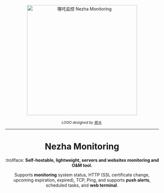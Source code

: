 <div align="center">

<img width="360" style="max-width:80%" src="https://github.com/nezhahq/nezha/raw/master/.github/brand.svg" title="哪吒监控 Nezha Monitoring" />

<br>

<small><i>LOGO designed by <a href="https://xio.ng" target="_blank">熊大</a>.</i></small>

---

# Nezha Monitoring

:trollface: **Self-hostable, lightweight, servers and websites monitoring and O&M tool.**

Supports **monitoring** system status, HTTP (SSL certificate change, upcoming expiration, expired), TCP, Ping, and supports **push alerts**, scheduled tasks, and **web terminal**.

</div>